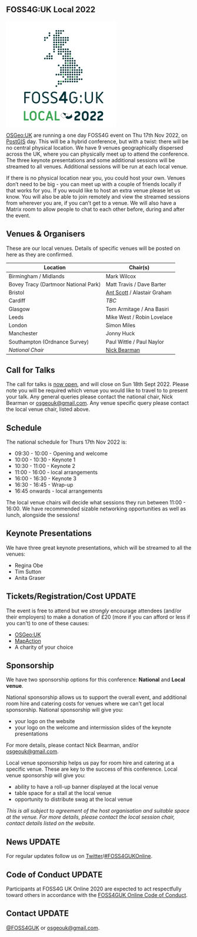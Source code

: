 ## FOSS4G:UK Local 2022
<img src="images/logo.png" width="300" align="middle">

[OSGeo:UK](https://uk.osgeo.org/) are running a one day FOSS4G event on Thu 17th Nov 2022, on [PostGIS](https://postgisday.rocks/) day. This will be a hybrid conference, but with a twist: there will be no central physical location. We have 9 venues geographically dispersed across the UK, where you can physically meet up to attend the conference. The three keynote presentations and some additional sessions will be streamed to all venues. Additional sessions will be run at each local venue. 

If there is no physical location near you, you could host your own. Venues don’t need to be big - you can meet up with a couple of friends locally if that works for you. If you would like to host an extra venue please let us know. You will also be able to join remotely and view the streamed sessions from wherever you are, if you can’t get to a venue. We will also have a Matrix room to allow people to chat to each other before, during and after the event. 

## Venues & Organisers

These are our local venues. Details of specific venues will be posted on here as they are confirmed.

Location | Chair(s)
--- | ---
Birmingham / Midlands | Mark Wilcox
Bovey Tracy (Dartmoor National Park) | Matt Travis / Dave Barter
Bristol | [Ant Scott](https://twitter.com/antscott) / Alastair Graham 
Cardiff | *TBC*
Glasgow | Tom Armitage / Ana Basiri
Leeds	| Mike West / Robin Lovelace
London | Simon Miles
Manchester | Jonny Huck
Southampton (Ordnance Survey) | Paul Wittle / Paul Naylor
*National Chair* | [Nick Bearman](https://twitter.com/nickbearmanuk)

## Call for Talks

The call for talks is [now open](https://forms.gle/HfBkq5LSrDpCfp4G9), and will close on Sun 18th Sept 2022. Please note you will be required which venue you would like to travel to to present your talk. Any general queries please contact the national chair, Nick Bearman or [osgeouk@gmail.com](mailto:osgeouk@gmail.com). Any venue specific query please contact the local venue chair, listed above. 

## Schedule

The national schedule for Thurs 17th Nov 2022 is:
- 09:30 - 10:00 - Opening and welcome
- 10:00 - 10:30 - Keynote 1
- 10:30 - 11:00 - Keynote 2
- 11:00 - 16:00 - local arrangements
- 16:00 - 16:30 - Keynote 3
- 16:30 - 16:45 - Wrap-up
- 16:45 onwards - local arrangements

The local venue chairs will decide what sessions they run between 11:00 - 16:00. We have recommended sizable networking opportunities as well as lunch, alongside the sessions!

## Keynote Presentations

We have three great keynote presentations, which will be streamed to all the venues:

- Regina Obe
- Tim Sutton
- Anita Graser

## Tickets/Registration/Cost **UPDATE**

The event is free to attend but we *strongly* encourage attendees (and/or their employers) to make a donation of £20 (more if you can afford or less if you can't) to one of these causes:

* [OSGeo:UK](https://paypal.me/osgeouk)
* [MapAction](https://mapaction.org/donate/)
* A charity of your choice

## Sponsorship

We have two sponsorship options for this conference: **National** and **Local venue**. 

National sponsorship allows us to support the overall event, and additional room hire and catering costs for venues where we can't get local sponsorship. National sponsorship will give you:

- your logo on the website
- your logo on the welcome and intermission slides of the keynote presentations

For more details, please contact Nick Bearman, and/or [osgeouk@gmail.com](mailto:osgeouk@gmail.com). 

Local venue sponsorship helps us pay for room hire and catering at a specific venue. These are key to the success of this conference. Local venue sponsorship will give you:

- ability to have a roll-up banner displayed at the local venue
- table space for a stall at the local venue
- opportunity to distribute swag at the local venue

*This is all subject to agreement of the host organisation and suitable space at the venue. For more details, please contact the local session chair, contact details listed on the website.* 

## News **UPDATE**
For regular updates follow us on [Twitter](https://twitter.com/foss4guk)/[#FOSS4GUKOnline](https://twitter.com/search?q=%23FOSS4GUKOnline&src=typed_query).


## Code of Conduct **UPDATE**
Participants at FOSS4G UK Online 2020 are expected to act respectfully toward others in accordance with the [FOSS4GUK Online Code of Conduct](code-of-conduct).


## Contact **UPDATE**
[@FOSS4GUK](https://twitter.com/foss4guk) or [osgeouk@gmail.com](mailto:osgeouk@gmail.com).

<p>&nbsp;</p>
